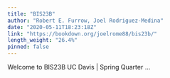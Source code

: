 ```yaml
---
title: "BIS23B"
author: "Robert E. Furrow, Joel Rodriguez-Medina"
date: "2020-05-11T18:23:18Z"
link: "https://bookdown.org/joelrome88/bis23b/"
length_weight: "26.4%"
pinned: false
---
```


Welcome to BIS23B UC Davis | Spring Quarter ...
